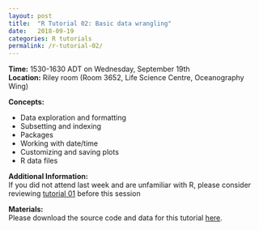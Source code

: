 ```yaml
---
layout: post
title:  "R Tutorial 02: Basic data wrangling"
date:   2018-09-19
categories: R tutorials
permalink: /r-tutorial-02/
---
```


**Time:** 1530-1630 ADT on Wednesday, September 19th  
**Location:** Riley room (Room 3652, Life Science Centre, Oceanography Wing)

**Concepts:**
* Data exploration and formatting
* Subsetting and indexing
* Packages  
* Working with date/time
* Customizing and saving plots  
* R data files

**Additional Information:**  
If you did not attend last week and are unfamiliar with R, please consider reviewing [tutorial 01](/programming_tutorials/r-tutorial-01/) before this session

**Materials:**  
Please download the source code and data for this tutorial [here](https://github.com/christophrenkl/programming_tutorials/raw/master/R/tutorial_02.zip).
